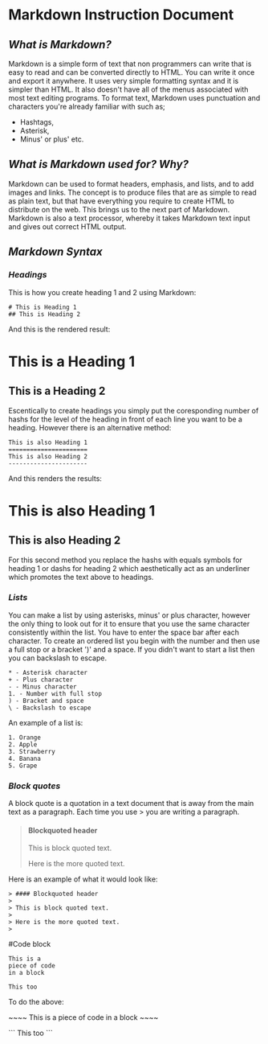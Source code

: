 # **Markdown Instruction Document**
## *What is Markdown?*
Markdown is a simple form of text that non programmers can write that is easy to read and can be converted directly to HTML. 
You can write it once and export it anywhere. It uses very simple formatting syntax and it is simpler than HTML. 
It also doesn't have all of the menus associated with most text editing programs. To format text, Markdown uses punctuation
and characters you're already familiar with such as; 
- Hashtags, 
- Asterisk, 
- Minus' or plus' etc. 

## *What is Markdown used for? Why?*
Markdown can be used to format headers, emphasis, and lists, and to add images and links. The concept is to produce files that are as simple to read as plain text, but that have everything you require to create HTML to distribute on the web. This brings us to the next part of Markdown. Markdown is also a text processor, whereby it takes Markdown text input and gives out correct HTML output.

## *Markdown Syntax*
### *Headings*
This is how you create heading 1 and 2 using Markdown:
```
# This is Heading 1
## This is Heading 2
```
And this is the rendered result:
# This is a Heading 1
## This is a Heading 2
Escentically to create headings you simply put the coresponding number of hashs for the level of the heading in front of each line you want to be a heading. However there is an alternative method:
```
This is also Heading 1
======================
This is also Heading 2
----------------------
```
And this renders the results:

This is also Heading 1
======================
This is also Heading 2
----------------------
For this second method you replace the hashs with equals symbols for heading 1 or dashs for heading 2 which aesthetically act as an underliner which promotes the text above to headings.

### *Lists*
You can make a list by using asterisks, minus' or plus character, however the only thing to look out for it to ensure that you use the same character consistently within the list. You have to enter the space bar after each character. To create an ordered list you begin with the number and then use a full stop or a bracket  ')' and a space. If you didn't want to start a list then you can backslash to escape. 
``` 
* - Asterisk character 
+ - Plus character 
- - Minus character 
1. - Number with full stop 
) - Bracket and space 
\ - Backslash to escape 
```
An example of a list is: 
```
1. Orange 
2. Apple
3. Strawberry 
4. Banana 
5. Grape
```

### *Block quotes*

A block quote is a quotation in a text document that is away from the main text as a paragraph. Each time you use > you are writing a paragraph.

> #### Blockquoted header
>
> This is block quoted text.
>
> Here is the more quoted text.
> 

Here is an example of what it would look like:
```
> #### Blockquoted header
>
> This is block quoted text.
>
> Here is the more quoted text.
> 
```
#Code block

~~~~
This is a 
piece of code 
in a block
~~~~

```
This too
```

To do the above: 

\~~~~
This is a 
piece of code 
in a block
\~~~~

\```
This too
\```
